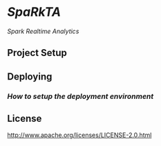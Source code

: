 # _SpaRkTA_

_Spark Realtime Analytics_

## Project Setup

## Deploying

### _How to setup the deployment environment_

## License

http://www.apache.org/licenses/LICENSE-2.0.html